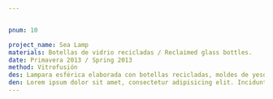 ```yaml
---


pnum: 10

project_name: Sea Lamp
materials: Botellas de vidrio recicladas / Reclaimed glass bottles.
date: Primavera 2013 / Spring 2013
method: Vitrofusión
des: Lampara esférica elaborada con botellas recicladas, moldes de yeso y vitrofusión. La inspiración para la lampara fue el mar, por lo que se emplearon los colores más carácterísticos del oceano y formas que representan algas y burbujas.
den: Lorem ipsum dolor sit amet, consectetur adipisicing elit. Incidunt, iusto molestiae possimus sint dignissimos! Laudantium, dolore, vel, sint, labore optio perferendis illo dolorum similique soluta eum cupiditate assumenda consequatur maiores.
---
```

